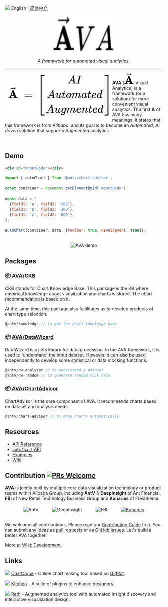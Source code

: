 <img src="https://gw.alipayobjects.com/zos/antfincdn/R8sN%24GNdh6/language.svg" width="18"> English | [简体中文](./zh-CN/README.zh-CN.md)

<div align="center">
  <img width="200" height="120" src="./common/img/logo.svg" alt="AVA logo">
</div>

<div align="center">

<i>A framework for automated visual analytics.</i>

</div>

----

<a href="https://d3js.org"><img src="./common/img/vectorA.svg" align="left" hspace="10" vspace="6"></a>

**AVA** (![AVA logo](./common/img/vectorASymbol.svg) Visual Analytics) is a framework (or a solution) for more convenient visual analytics. The first **A** of AVA  has many meanings. It states that this framework is from *Alibaba*, and its goal is to become an *Automated*, *AI driven* solution that supports *Augmented* analytics.

<br />

## Demo

```html
<div id="mountNode"></div>
```

```js
import { autoChart } from '@antv/chart-advisor';

const container = document.getElementById('mountNode');

const data = [
  {field1: 'a', field2: '100'},
  {field1: 'b', field2: '300'},
  {field1: 'c', field2: '800'},
];

autoChart(container, data, {toolbar: true, development: true});
```

<br>

<div align="center">
  <img src="https://gw.alipayobjects.com/zos/antfincdn/QTJPYXJpjW/avademo.gif" alt="AVA demo">
</div>

## Packages

### 📦 [AVA/CKB](https://github.com/antvis/AVA/tree/master/packages/knowledge)

CKB stands for Chart Knowledge Base. This package is the KB where empirical knowledge about visualization and charts is stored. The chart recommendation is based on it.

At the same time, this package also facilitates us to develop products of chart type selection.


```js
@antv/knowledge // to get the chart knowledge base
```

### 📦 [AVA/DataWizard](https://github.com/antvis/AVA/tree/master/packages/datawizard)

DataWizard is a js/ts library for data processing. In the AVA framework, it is used to 'understand' the input dataset. However, it can also be used independently to develop some statistical or data mocking functions.

```js
@antv/dw-analyzer // to understand a dataset
@antv/dw-random // to generate random mock data
```

### 📦 [AVA/ChartAdvisor](https://github.com/antvis/AVA/tree/master/packages/chart-advisor)

ChartAdvisor is the core component of AVA. It recommends charts based on dataset and analysis needs.

```js
@antv/chart-advisor // to make charts automatically
```

## Resources

* [API Reference](docs/api/index.md)
* [`autoChart` API](API.md)
* [Examples](EXAMPLES.md)
* [Wiki](https://github.com/antvis/AVA/wiki)

## Contribution [![PRs Welcome](https://img.shields.io/badge/PRs-welcome-brightgreen.svg?style=flat-square)](http://makeapullrequest.com)

**AVA** is jointly built by multiple core data visualization technology or product teams within Alibaba Group, including **AntV** & **DeepInsight** of Ant Financial, **FBI** of New Retail Technology Business Group and **Kanaries** of Freshhema.

<div align="center">
  <img src="https://gw.alipayobjects.com/zos/antfincdn/Qv%24T%24KQJpx/19199542.png" alt="AntV" width="60" align="middle" hspace="20">
  <img src="https://gw.alipayobjects.com/zos/antfincdn/1V8%24AMxRRy/3794630be86d8bb484b9a86f8aead2d1.jpg" alt="DeepInsight" width="180" align="middle" hspace="20">
  <img src="https://gw.alipayobjects.com/zos/antfincdn/dDCkaw%26DcH/TB1HVktD9tYBeNjSspkXXbU8VXa-120-60.svg" alt="FBI" width="100" align="middle" hspace="20">
  <a href="https://github.com/Kanaries"><img src="https://gw.alipayobjects.com/zos/antfincdn/lwdITX3bOY/d398c9ee92e4e79a4ea92e7a24b166fe.jpg" alt="Kanaries" width="180" align="middle" hspace="20"></a>
</div>
<br>

We welcome all contributions. Please read our [Contributing Guide](./CONTRIBUTING.md) first. You can submit any ideas as [pull requests](https://github.com/antvis/AVA/pulls) or as [GitHub issues](https://github.com/antvis/AVA/issues). Let's build a better AVA together.

More at [Wiki: Development](https://github.com/antvis/AVA/wiki/Development).

## Links

<img src="https://gw.alipayobjects.com/zos/antfincdn/1yMwFkBvyV/chartcube-logo-cube.svg" width="18"> [ChartCube](https://chartcube.alipay.com/) - Online chart making tool based on [G2Plot](https://github.com/antvis/G2Plot).

<img src="https://gw.alipayobjects.com/zos/antfincdn/qxCT7b6aLE/LFooOLwmxGLsltmUjTAP.svg" width="18"> [Kitchen](https://kitchen.alipay.com/) - A suite of plugins to enhance designers.

<img src="https://ch-resources.oss-cn-shanghai.aliyuncs.com/images/kanaries-circular.png" width="18"> [Rath](https://github.com/Kanaries/Rath) - Augmented analytics tool with automated insight discovery and interactive visualization design.
